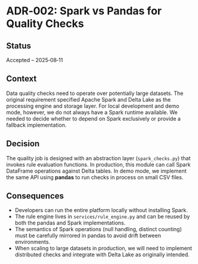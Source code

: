 <!-- markdownlint-disable MD041 -->
# ADR‑002: Spark vs Pandas for Quality Checks

## Status

Accepted – 2025‑08‑11

## Context

Data quality checks need to operate over potentially large datasets. The
original requirement specified Apache Spark and Delta Lake as the processing
engine and storage layer. For local development and demo mode, however, we do
not always have a Spark runtime available. We needed to decide whether to
depend on Spark exclusively or provide a fallback implementation.

## Decision

The quality job is designed with an abstraction layer (`spark_checks.py`) that
invokes rule evaluation functions. In production, this module can call
Spark DataFrame operations against Delta tables. In demo mode, we implement
the same API using **pandas** to run checks in process on small CSV files.

## Consequences

- Developers can run the entire platform locally without installing Spark.
- The rule engine lives in `services/rule_engine.py` and can be reused by
  both the pandas and Spark implementations.
- The semantics of Spark operations (null handling, distinct counting) must be
  carefully mirrored in pandas to avoid drift between environments.
- When scaling to large datasets in production, we will need to implement
  distributed checks and integrate with Delta Lake as originally intended.